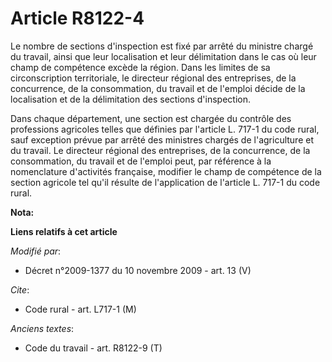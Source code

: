 # Article R8122-4

Le nombre de sections d'inspection est fixé par arrêté du ministre chargé du travail, ainsi que leur localisation et leur
délimitation dans le cas où leur champ de compétence excède la région. Dans les limites de sa circonscription territoriale,
le directeur régional des entreprises, de la concurrence, de la consommation, du travail et de l'emploi décide de la
localisation et de la délimitation des sections d'inspection. 

Dans chaque département, une section est chargée du contrôle des professions agricoles telles que définies par l'article L.
717-1 du code rural, sauf exception prévue par arrêté des ministres chargés de l'agriculture et du travail. Le directeur
régional des entreprises, de la concurrence, de la consommation, du travail et de l'emploi peut, par référence à la
nomenclature d'activités française, modifier le champ de compétence de la section agricole tel qu'il résulte de l'application
de l'article L. 717-1 du code rural.

**Nota:**



**Liens relatifs à cet article**

_Modifié par_:

  - Décret n°2009-1377  du 10 novembre 2009 - art. 13 (V)

_Cite_:

  - Code rural - art. L717-1 (M)

_Anciens textes_:

  - Code du travail - art. R8122-9 (T)
